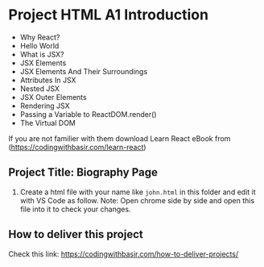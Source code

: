 # Project HTML A1 Introduction

* Why React?
* Hello World
* What is JSX?
* JSX Elements
* JSX Elements And Their Surroundings
* Attributes In JSX
* Nested JSX
* JSX Outer Elements
* Rendering JSX
* Passing a Variable to ReactDOM.render()
* The Virtual DOM

If you are not familier with them download Learn React eBook from (https://codingwithbasir.com/learn-react)

## Project Title: Biography Page

1. Create a html file with your name like `john.html` in this folder and edit it with VS Code as follow.
   Note: Open chrome side by side and open this file into it to check your changes.


## How to deliver this project
Check this link: https://codingwithbasir.com/how-to-deliver-projects/


